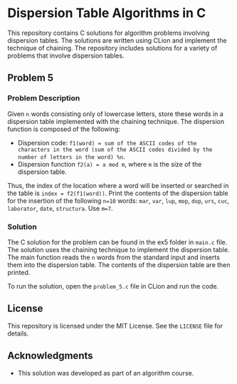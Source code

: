<h1>Dispersion Table Algorithms in C</h1><p>This repository contains C solutions for algorithm problems involving dispersion tables. The solutions are written using CLion and implement the technique of chaining. The repository includes solutions for a variety of problems that involve dispersion tables.</p><h2>Problem 5</h2><h3>Problem Description</h3><p>Given <code>n</code> words consisting only of lowercase letters, store these words in a dispersion table implemented with the chaining technique. The dispersion function is composed of the following:</p><ul><li>Dispersion code: <code>f1(word) = sum of the ASCII codes of the characters in the word (sum of the ASCII codes divided by the number of letters in the word) %n</code>.</li><li>Dispersion function <code>f2(a) = a mod m</code>, where <code>m</code> is the size of the dispersion table.</li></ul><p>Thus, the index of the location where a word will be inserted or searched in the table is <code>index = f2(f1(word))</code>. Print the contents of the dispersion table for the insertion of the following <code>n=10</code> words:
<code>mar</code>, <code>var</code>, <code>lup</code>, <code>mop</code>, <code>dop</code>, <code>urs</code>, <code>cuc</code>, <code>laborator</code>, <code>date</code>, <code>structura</code>.
Use <code>m=7</code>.</p><h3>Solution</h3><p>The C solution for the problem can be found in the ex5 folder in <code>main.c</code> file. The solution uses the chaining technique to implement the dispersion table. The main function reads the <code>n</code> words from the standard input and inserts them into the dispersion table. The contents of the dispersion table are then printed.</p><p>To run the solution, open the <code>problem_5.c</code> file in CLion and run the code.</p><h2>License</h2><p>This repository is licensed under the MIT License. See the <code>LICENSE</code> file for details.</p><h2>Acknowledgments</h2><ul><li>This solution was developed as part of an algorithm course.</li></ul>

